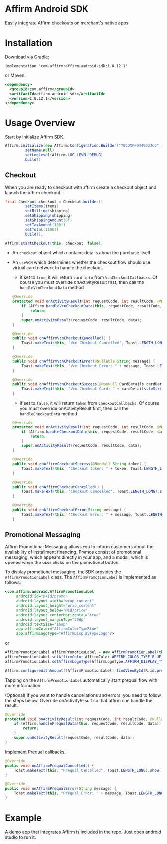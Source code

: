 Affirm Android SDK
==================

Easily integrate Affirm checkouts on merchant's native apps

# Installation

Download via Gradle:

```
implementation 'com.affirm:affirm-android-sdk:1.0.12.1'
```

or Maven:
```xml
<dependency>
  <groupId>com.affirm</groupId>
  <artifactId>affirm-android-sdk</artifactId>
  <version>1.0.12.1</version>
</dependency>
```

# Usage Overview
Start by initialize Affirm SDK.

```java
Affirm.initialize(new Affirm.Configuration.Builder("Y8CQXFF044903JC0", Affirm.Environment.SANDBOX)
        .setName(null)
        .setLogLevel(Affirm.LOG_LEVEL_DEBUG)
        .build()
```

## Checkout

When you are ready to checkout with affirm create a checkout object
and launch the affirm checkout.


```java
final Checkout checkout = Checkout.builder()
        .setItems(items)
        .setBilling(shipping)
        .setShipping(shipping)
        .setShippingAmount(0f)
        .setTaxAmount(100f)
        .setTotal(1100f)
        .build();

Affirm.startCheckout(this, checkout, false);
```

- An `checkout` object which contains details about the purchase itself
- An `useVCN` which determines whether the checkout flow should use virtual card network to handle the checkout.
    - if set to `true`, it will return `card info` from `VcnCheckoutCallbacks`. Of course you must override onActivityResult first, then call the `handleVcnCheckoutData` method
    ```java
    @Override
    protected void onActivityResult(int requestCode, int resultCode, @Nullable Intent data) {
        if (Affirm.handleVcnCheckoutData(this, requestCode, resultCode, data)) {
            return;
        }
        super.onActivityResult(requestCode, resultCode, data);
    }
    ```
    
    ```java
    @Override
    public void onAffirmVcnCheckoutCancelled() {
        Toast.makeText(this, "Vcn Checkout Cancelled", Toast.LENGTH_LONG).show();
    }
    
    @Override
    public void onAffirmVcnCheckoutError(@Nullable String message) {
        Toast.makeText(this, "Vcn Checkout Error: " + message, Toast.LENGTH_LONG).show();
    }
    
    @Override
    public void onAffirmVcnCheckoutSuccess(@NonNull CardDetails cardDetails) {
        Toast.makeText(this, "Vcn Checkout Card: " + cardDetails.toString(), Toast.LENGTH_LONG).show();
    }
    ```
    
    - if set to `false`, it will return `token` from `CheckoutCallbacks`. Of course you must override onActivityResult first, then call the `handleCheckoutData` method
    ```java
    @Override
    protected void onActivityResult(int requestCode, int resultCode, @Nullable Intent data) {
        if (Affirm.handleCheckoutData(this, requestCode, resultCode, data)) {
            return;
        }
        super.onActivityResult(requestCode, resultCode, data);
    }
    ```

    ```java
    @Override
    public void onAffirmCheckoutSuccess(@NonNull String token) {
        Toast.makeText(this, "Checkout token: " + token, Toast.LENGTH_LONG).show();
    }

    @Override
    public void onAffirmCheckoutCancelled() {
        Toast.makeText(this, "Checkout Cancelled", Toast.LENGTH_LONG).show();
    }
    
    @Override
    public void onAffirmCheckoutError(String message) {
        Toast.makeText(this, "Checkout Error: " + message, Toast.LENGTH_LONG).show();
    }
    ```

## Promotional Messaging

Affirm Promotional Messaging allows you to inform customers about the availability of installment financing. Promos consist of promotional messaging, which appears directly in your app, and a modal, which is opened when the user clicks on the promotional button.

To display promotional messaging, the SDK provides the `AffirmPromotionLabel` class. The `AffirmPromotionLabel` is implemented as follows:

```xml
<com.affirm.android.AffirmPromotionLabel
     android:id="@+id/promo"
     android:layout_width="wrap_content"
     android:layout_height="wrap_content"
     android:layout_below="@id/price"
     android:layout_centerHorizontal="true"
     android:layout_marginTop="20dp"
     android:textSize="16sp"
     app:affirmColor="AffirmColorTypeBlue"
     app:affirmLogoType="AffirmDisplayTypeLogo"/>
```
or
```java
AffirmPromotionLabel affirmPromotionLabel = new AffirmPromotionLabel(this);
affirmPromotionLabel.setAffirmColor(AffirmColor.AFFIRM_COLOR_TYPE_BLUE);
affirmPromotionLabel.setAffirmLogoType(AffirmLogoType.AFFIRM_DISPLAY_TYPE_LOGO);
```

```java
Affirm.configureWithAmount((AffirmPromotionLabel) findViewById(R.id.promo), null, 1100, true);
```

Tapping on the `AffirmPromotionLabel` automatically start prequal flow with more information.

(Optional) If you want to handle cancellations and errors, you need to follow the steps below.
Override onActivityResult so that affirm can handle the result.
```java
@Override
protected void onActivityResult(int requestCode, int resultCode, @Nullable Intent data) {
    if (Affirm.handlePrequalData(this, requestCode, resultCode, data)) {
        return;
    }
    super.onActivityResult(requestCode, resultCode, data);
}
```

Implement Prequal callbacks.
```java
@Override
public void onAffirmPrequalCancelled() {
    Toast.makeText(this, "Prequal Cancelled", Toast.LENGTH_LONG).show();
}

@Override
public void onAffirmPrequalError(String message) {
    Toast.makeText(this, "Prequal Error: " + message, Toast.LENGTH_LONG).show();
}
```

# Example
A demo app that integrates Affirm is included in the repo. Just open android studio to run it.